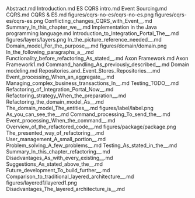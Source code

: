 Abstract.md
Introduction.md
ES CQRS intro.md
Event Sourcing.md
CQRS.md
CQRS & ES.md
figures/cqrs-no-es/cqrs-no-es.png
figures/cqrs-es/cqrs-es.png
Conflicting_changes_CQRS_with_Event__.md
Summary_In_this_chapter_we__.md
Implementation in the Java programming language.md
Introduction_to_Integration_Portal_The__.md
figures/layers/layers.png
In_the_picture_reference_needed__.md
Domain_model_For_the_purpose__.md
figures/domain/domain.png
In_the_following_paragraphs_a__.md
Functionality_before_refactoring_As_stated__.md
Axon Framework.md
Axon Framework1.md
Command_handling_As_previously_described__.md
Domain modeling.md
Repositories_and_Event_Stores_Repositories__.md
Event_processing_When_an_aggregate__.md
Managing_complex_business_transactions_In__.md
Testing_TODO__.md
Refactoring_of_Integration_Portal_Now__.md
Refactoring_strategy_When_the_preparation__.md
Refactoring_the_domain_model_As__.md
The_domain_model_The_entities__.md
figures/label/label.png
As_you_can_see_the__.md
Command_processing_To_send_the__.md
Event_processing_When_the_command__.md
Overview_of_the_refactored_code__.md
figures/package/package.png
The_presented_way_of_refactoring__.md
User_management_A_small_portion__.md
Problem_solving_A_few_problems__.md
Testing_As_stated_in_the__.md
Summary_In_this_chapter_refactoring__.md
Disadvantages_As_with_every_existing__.md
Suggestions_As_stated_above_the__.md
Future_development_To_build_further__.md
Comparison_to_traditional_layered_architecture__.md
figures/layered1/layered1.png
Disadvantages_The_layered_architecture_is__.md
